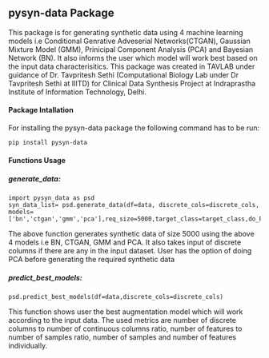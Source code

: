 ## pysyn-data Package
This package is for generating synthetic data using 4 machine learning models i.e Conditional Genrative Adveserial Networks(CTGAN), Gaussian Mixture Model (GMM), Prinicipal Component Analysis (PCA) and Bayesian Network (BN). It also informs the user which model will work best based on the input data characterisitics. This package was created in TAVLAB under guidance of Dr. Tavpritesh Sethi (Computational Biology Lab under Dr Tavpritesh Sethi at IIITD) for Clinical Data Synthesis Project at Indraprastha Institute of Information Technology, Delhi.

#### Package Intallation
For installing the pysyn-data package the following command has to be run:
```bash
pip install pysyn-data
```

#### Functions Usage

##### generate_data:
```
import pysyn_data as psd
syn_data_list= psd.generate_data(df=data, discrete_cols=discrete_cols, models=['bn','ctgan','gmm','pca'],req_size=5000,target_class=target_class,do_PCA=False)
```
The above function generates synthetic data of size 5000 using the above 4 models i.e BN, CTGAN, GMM and PCA. It also takes input of discrete columns if there are any in the input dataset. User has the option of doing PCA before generating the required synthetic data

##### predict_best_models:

```
psd.predict_best_models(df=data,discrete_cols=discrete_cols)
```
This function shows user the best augmentation model which will work according to the input data. The used metrics are number of discrete columns to number of continuous columns ratio, number of features to number of samples ratio, number of samples and number of features individually. 




